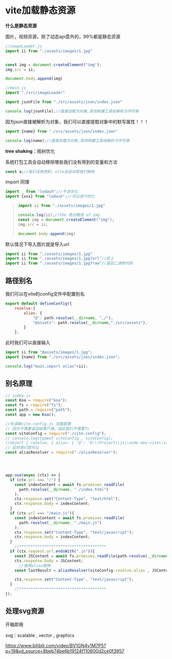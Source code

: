 # vite加载静态资源

**什么是静态资源**

图片，视频资源，除了动态api意外的，99%都是静态资源

```js
//imageLoader.js
import ii from "./assets/images/1.jpg"


const img = document.createElement("img");
img.src = ii;

document.body.append(img)

//main.js
import "./src/imageLoader"

import jsonFile from "./src/assets/json/index.json"

console.log(jsonFile);//直接加载为对象,其他构建工具绘解析为字符串

```

因为json直接被解析为对象，我们可以直接提取对象中的默写属性！！！

```js
import {name} from "./src/assets/json/index.json"

console.log(name);//直接加载为对象,其他构建工具绘解析为字符串
```

**tree shaking**：摇树优化

系统打包工具会自动移除哪些我们没有用到的变量和方法

```js
const a;//我们没有用到，vite会自动帮我们移除
```

import 同理

```js
import _ from "lodash";//不会优化
import {xxx} from "lodash";//可以进行优化
```

> ```js
> import ii from "./assets/images/1.jpg"
> 
> console.log(ii);//the 绝对路径 of img
> const img = document.createElement("img");
> img.src = ii;
> 
> document.body.append(img)
> 
> ```

默认情况下导入图片就是导入url

```js
import ii from "./assets/images/1.jpg"
import ii from "./assets/images/1.jpg?url"//同上
import ii from "./assets/images/1.jpg?raw"//返回二进制代码
```

## 路径别名

我们可以在vite的config文件中配置别名

```js
export default defineConfig({
	resolve:{
		alias: {
			"@": path.resolve(__dirname, ",/"),
			"@assets": path.resolve(__dirname,"./src/assets"),
		}
	},

```

此时我们可以直接输入

```js
import ii from "@assets/images/1.jpg";
import {name} from "./src/assets/json/index.json";

console.log("main,import alias"+ii);

```

## 别名原理

```js
// index.js
const Koa = require("koa");
const fs = require("fs");
const path = require("path");
const app = new Koa();

//先读取vite.config.js 加载配置
// 因为不需要返回给客户端，因此我们不需要fs
const viteConfig = require("./vite.config");
// console.log(typeof viteConfig , viteConfig);
//object { resolve: { alias: { '@': 'D:\\Project\\js\\node-dev-vite\\src' } } }
// 此时我们就可以
const aliasResolver = require("./aliasResolver");




app.use(async (ctx) => {
  if (ctx.url === "/") {
    const indexContent = await fs.promises.readFile(
      path.resolve(__dirname, "./index.html")
    );
    ctx.response.set("Content-Type", "text/html");
    ctx.response.body = indexContent;
  }
  if (ctx.url === "/main.js"){
    const indexContent = await fs.promises.readFile(
      path.resolve(__dirname, "./main.js")
    );
    ctx.response.set("Content-Type", "text/javascript");
    ctx.response.body = indexContent;
  }
    //**************************************
  if (ctx.request.url.endsWith(".js")){
    const JSContent = await fs.promises.readFile(path.resolve(__dirname , "."+ctx.request.url));
    ctx.response.body = JSContent;
      //使用alias替换
    const lastResult = aliasResolver(viteConfig.resolve.alias , JSContent.toString() );

    ctx.response.set("Content-Type", "text/javascript");
  }
    //**************************************
});
```

## 处理svg资源

开箱即用

svg：scalable , vector , graphics

https://www.bilibili.com/video/BV1GN4y1M7P5?p=19&vd_source=8beb74be6b19124f110600d2ce0f3957

